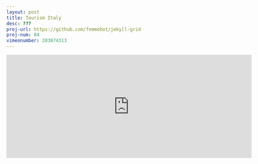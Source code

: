 ```yaml
---
layout: post
title: Tourism Italy
desc: ???
proj-url: https://github.com/femmebot/jekyll-grid
proj-num: 04
vimeonumber: 203874313
---
```



<iframe src="https://player.vimeo.com/video/203874313" width="640" height="269" frameborder="0" webkitallowfullscreen mozallowfullscreen allowfullscreen></iframe>




